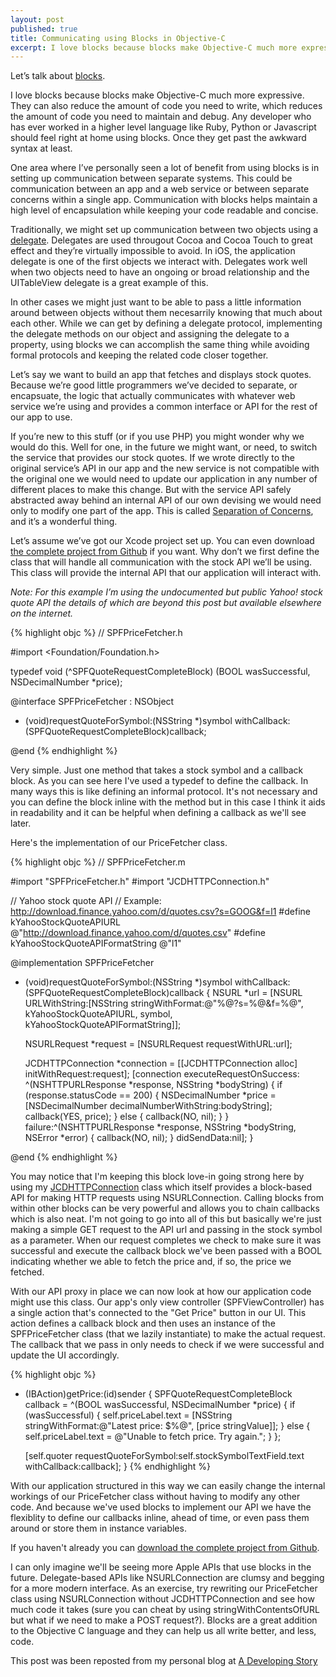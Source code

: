 ```yaml
---
layout: post
published: true
title: Communicating using Blocks in Objective-C
excerpt: I love blocks because blocks make Objective-C much more expressive. They can also reduce the amount of code you need to write, which reduces the amount of code you need to maintain and debug. Any developer who has ever worked in a higher level language like Ruby, Python or Javascript should feel right at home using blocks. Once they get past the awkward syntax at least.
---
```


Let’s talk about [blocks](http://developer.apple.com/library/ios/#featuredarticles/Short_Practical_Guide_Blocks/_index.html).

I love blocks because blocks make Objective-C much more expressive. They can also reduce the amount of code you need to write, which reduces the amount of code you need to maintain and debug. Any developer who has ever worked in a higher level language like Ruby, Python or Javascript should feel right at home using blocks. Once they get past the awkward syntax at least.

One area where I’ve personally seen a lot of benefit from using blocks is in setting up communication between separate systems. This could be communication between an app and a web service or between separate concerns within a single app. Communication with blocks helps maintain a high level of encapsulation while keeping your code readable and concise.

Traditionally, we might set up communication between two objects using a [delegate](http://developer.apple.com/library/ios/#documentation/General/Conceptual/CocoaEncyclopedia/DelegatesandDataSources/DelegatesandDataSources.html). Delegates are used througout Cocoa and Cocoa Touch to great effect and they’re virtually impossible to avoid. In iOS, the application delegate is one of the first objects we interact with. Delegates work well when two objects need to have an ongoing or broad relationship and the UITableView delegate is a great example of this.

In other cases we might just want to be able to pass a little information around between objects without them necesarrily knowing that much about each other. While we can get by defining a delegate protocol, implementing the delegate methods on our object and assigning the delegate to a property, using blocks we can accomplish the same thing while avoiding formal protocols and keeping the related code closer together.

Let’s say we want to build an app that fetches and displays stock quotes. Because we’re good little programmers we’ve decided to separate, or encapsuate, the logic that actually communicates with whatever web service we’re using and provides a common interface or API for the rest of our app to use.

If you’re new to this stuff (or if you use PHP) you might wonder why we would do this. Well for one, in the future we might want, or need, to switch the service that provides our stock quotes. If we wrote directly to the original service’s API in our app and the new service is not compatible with the original one we would need to update our application in any number of different places to make this change. But with the service API safely abstracted away behind an internal API of our own devising we would need only to modify one part of the app. This is called [Separation of Concerns](http://en.wikipedia.org/wiki/Separation_of_concerns), and it’s a wonderful thing.

Let’s assume we’ve got our Xcode project set up. You can even download [the complete project from Github](http://github.com/jdriscoll/ads-sample-stock-price-fetcher) if you want. Why don’t we first define the class that will handle all communication with the stock API we’ll be using. This class will provide the internal API that our application will interact with.

_Note: For this example I’m using the undocumented but public Yahoo! stock quote API the details of which are beyond this post but available elsewhere on the internet._

{% highlight objc %}
//  SPFPriceFetcher.h

#import <Foundation/Foundation.h>

typedef void (^SPFQuoteRequestCompleteBlock) (BOOL wasSuccessful, NSDecimalNumber *price);

@interface SPFPriceFetcher : NSObject

- (void)requestQuoteForSymbol:(NSString *)symbol
                 withCallback:(SPFQuoteRequestCompleteBlock)callback;

@end
{% endhighlight %}

Very simple. Just one method that takes a stock symbol and a callback block. As you can see here I've used a typedef to define the callback. In many ways this is like defining an informal protocol. It's not necessary and you can define the block inline with the method but in this case I think it aids in readability and it can be helpful when defining a callback as we'll see later.

Here's the implementation of our PriceFetcher class.

{% highlight objc %}
//  SPFPriceFetcher.m

#import "SPFPriceFetcher.h"
#import "JCDHTTPConnection.h"

// Yahoo stock quote API
// Example: http://download.finance.yahoo.com/d/quotes.csv?s=GOOG&f=l1
#define kYahooStockQuoteAPIURL @"http://download.finance.yahoo.com/d/quotes.csv"
#define kYahooStockQuoteAPIFormatString @"l1"

@implementation SPFPriceFetcher

- (void)requestQuoteForSymbol:(NSString *)symbol withCallback:(SPFQuoteRequestCompleteBlock)callback
{
    NSURL *url = [NSURL URLWithString:[NSString stringWithFormat:@"%@?s=%@&f=%@",
                                       kYahooStockQuoteAPIURL,
                                       symbol,
                                       kYahooStockQuoteAPIFormatString]];

    NSURLRequest *request = [NSURLRequest requestWithURL:url];

    JCDHTTPConnection *connection = [[JCDHTTPConnection alloc] initWithRequest:request];
    [connection executeRequestOnSuccess:
     ^(NSHTTPURLResponse *response, NSString *bodyString) {
         if (response.statusCode == 200) {
             NSDecimalNumber *price = [NSDecimalNumber decimalNumberWithString:bodyString];
             callback(YES, price);
         } else {
             callback(NO, nil);
         }
     } failure:^(NSHTTPURLResponse *response, NSString *bodyString, NSError *error) {
         callback(NO, nil);
     } didSendData:nil];
}

@end
{% endhighlight %}

You may notice that I'm keeping this block love-in going strong here by using my [JCDHTTPConnection](http://adevelopingstory.com/blog/2011/11/jcdhttpconnection.html) class which itself provides a block-based API for making HTTP requests using NSURLConnection. Calling blocks from within other blocks can be very powerful and allows you to chain callbacks which is also neat. I'm not going to go into all of this but basically we're just making a simple GET request to the API url and passing in the stock symbol as a parameter. When our request completes we check to make sure it was successful and execute the callback block we've been passed with a BOOL indicating whether we able to fetch the price and, if so, the price we fetched.

With our API proxy in place we can now look at how our application code might use this class. Our app's only view controller (SPFViewController) has a single action that's connected to the "Get Price" button in our UI. This action defines a callback block and then uses an instance of the SPFPriceFetcher class (that we lazily instantiate) to make the actual request. The callback that we pass in only needs to check if we were successful and update the UI accordingly.

{% highlight objc %}
- (IBAction)getPrice:(id)sender {
    SPFQuoteRequestCompleteBlock callback = ^(BOOL wasSuccessful, NSDecimalNumber *price) {
        if (wasSuccessful) {
            self.priceLabel.text = [NSString stringWithFormat:@"Latest price: $%@", [price stringValue]];
        } else {
            self.priceLabel.text = @"Unable to fetch price. Try again.";
        }
    };

    [self.quoter requestQuoteForSymbol:self.stockSymbolTextField.text
                          withCallback:callback];
}
{% endhighlight %}

With our application structured in this way we can easily change the internal workings of our PriceFetcher class without having to modify any other code. And because we've used blocks to implement our API we have the flexiblity to define our callbacks inline, ahead of time, or even pass them around or store them in instance variables.

If you haven't already you can [download the complete project from Github](http://github.com/jdriscoll/ads-sample-stock-price-fetcher).

I can only imagine we'll be seeing more Apple APIs that use blocks in the future. Delegate-based APIs like NSURLConnection are clumsy and begging for a more modern interface. As an exercise, try rewriting our PriceFetcher class using NSURLConnection without JCDHTTPConnection and see how much code it takes (sure you can cheat by using stringWithContentsOfURL but what if we need to make a POST request?). Blocks are a great addition to the Objective C language and they can help us all write better, and less, code.

This post was been reposted from my personal blog at [A Developing Story](http://adevelopingstory.com)
